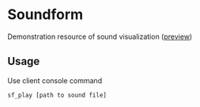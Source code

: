 # Soundform
Demonstration resource of sound visualization ([preview](
https://youtu.be/8aZ7_nfdMzo))

## Usage
Use client console command
```
sf_play [path to sound file]
```
